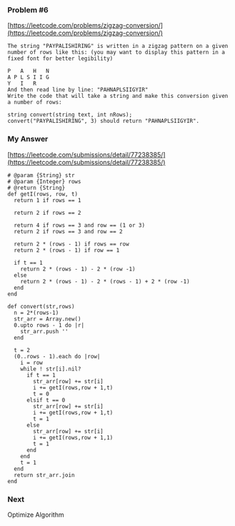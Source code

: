 ### Problem #6
[https://leetcode.com/problems/zigzag-conversion/](https://leetcode.com/problems/zigzag-conversion/)

```
The string "PAYPALISHIRING" is written in a zigzag pattern on a given number of rows like this: (you may want to display this pattern in a fixed font for better legibility)

P   A   H   N
A P L S I I G
Y   I   R
And then read line by line: "PAHNAPLSIIGYIR"
Write the code that will take a string and make this conversion given a number of rows:

string convert(string text, int nRows);
convert("PAYPALISHIRING", 3) should return "PAHNAPLSIIGYIR".
```

### My Answer
[https://leetcode.com/submissions/detail/77238385/](https://leetcode.com/submissions/detail/77238385/)

```
# @param {String} str
# @param {Integer} rows
# @return {String}
def getI(rows, row, t)
  return 1 if rows == 1

  return 2 if rows == 2

  return 4 if rows == 3 and row == (1 or 3)
  return 2 if rows == 3 and row == 2

  return 2 * (rows - 1) if rows == row
  return 2 * (rows - 1) if row == 1

  if t == 1
    return 2 * (rows - 1) - 2 * (row -1)
  else
    return 2 * (rows - 1) - 2 * (rows - 1) + 2 * (row -1)
  end
end

def convert(str,rows)
  n = 2*(rows-1)
  str_arr = Array.new()
  0.upto rows - 1 do |r|
    str_arr.push ''
  end

  t = 2
  (0..rows - 1).each do |row|
    i = row
    while ! str[i].nil?
      if t == 1
        str_arr[row] += str[i]
        i += getI(rows,row + 1,t)
        t = 0
      elsif t == 0
        str_arr[row] += str[i]
        i += getI(rows,row + 1,t)
        t = 1
      else
        str_arr[row] += str[i]
        i += getI(rows,row + 1,1)
        t = 1
      end
    end
    t = 1
  end
  return str_arr.join
end

```

### Next

Optimize Algorithm
